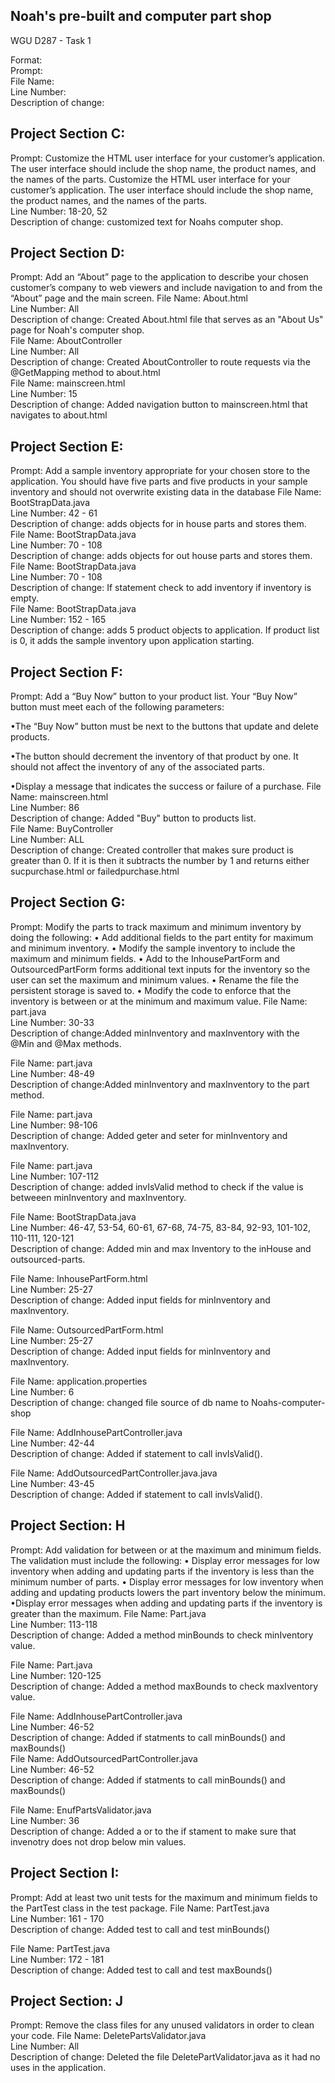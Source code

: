 <h2>Noah's pre-built and computer part shop</h2>
<p></p>
<p>WGU D287 - Task 1</p>
Format:<br>
Prompt: <br>
File Name: <br>
Line Number: <br>
Description of change:
<h2>Project Section C:</h2>
Prompt: Customize the HTML user interface for your customer’s application. The user interface should include the shop name, the product names, and the names of the parts.
Customize the HTML user interface for your customer’s application. The user interface should include the shop name, the product names, and the names of the parts.<br>
Line Number: 18-20, 52<br>
Description of change: customized text for Noahs computer shop.<br>
<h2>Project Section D:</h2>
Prompt: Add an “About” page to the application to describe your chosen customer’s company to web viewers and include navigation to and from the “About” page and the main screen.
File Name: About.html<br>
Line Number: All<br>
Description of change: Created About.html file that serves as an "About Us" page for Noah's computer shop.<br>
File Name: AboutController<br>
Line Number: All<br>
Description of change: Created AboutController to route requests via the @GetMapping method to about.html<br>
File Name: mainscreen.html<br>
Line Number: 15<br>
Description of change: Added navigation button to mainscreen.html that navigates to about.html<br>
<h2> Project Section E:</h2>
Prompt: Add a sample inventory appropriate for your chosen store to the application. You should have five parts and five products in your sample inventory and should not overwrite existing data in the database
File Name: BootStrapData.java<br>
Line Number: 42 - 61<br>
Description of change: adds objects for in house parts and stores them.<br>
File Name: BootStrapData.java<br>
Line Number: 70 - 108<br>
Description of change: adds objects for out house parts and stores them.<br>
File Name: BootStrapData.java<br>
Line Number: 70 - 108<br>
Description of change: If statement  check to add inventory if inventory is empty.<br>
File Name: BootStrapData.java<br>
Line Number: 152 - 165<br>
Description of change: adds 5 product objects to application.  If product list is 0, it adds the sample inventory upon application starting.<br>
<h2>Project Section F:</h2>
Prompt: 
Add a “Buy Now” button to your product list. Your “Buy Now” button must meet each of the following parameters:

•The “Buy Now” button must be next to the buttons that update and delete products.

•The button should decrement the inventory of that product by one. It should not affect the inventory of any of the associated parts.

•Display a message that indicates the success or failure of a purchase.
File Name: mainscreen.html<br>
Line Number: 86<br>
Description of change: Added "Buy" button to products list.<br>
File Name: BuyController<br>
Line Number: ALL<br>
Description of change: Created controller that makes sure product is greater than 0. If it is then it subtracts the number by 1 and returns either sucpurchase.html or failedpurchase.html<br>
<h2>Project Section G:</h2>
Prompt: Modify the parts to track maximum and minimum inventory by doing the following:
• Add additional fields to the part entity for maximum and minimum inventory.
• Modify the sample inventory to include the maximum and minimum fields.
• Add to the InhousePartForm and OutsourcedPartForm forms additional text inputs for the inventory so the user can set the maximum and minimum values.
• Rename the file the persistent storage is saved to.
• Modify the code to enforce that the inventory is between or at the minimum and maximum value.
File Name: part.java<br>
Line Number: 30-33<br>
Description of change:Added minInventory and maxInventory  with the @Min and @Max methods.<br>

File Name: part.java<br>
Line Number: 48-49<br>
Description of change:Added minInventory and maxInventory to the part method.<br>

File Name: part.java<br>
Line Number: 98-106<br>
Description of change: Added geter and seter for minInventory and maxInventory.<br>

File Name: part.java<br>
Line Number: 107-112<br>
Description of change: added invIsValid method to check if the value is betweeen minInventory and maxInventory.<br>

File Name: BootStrapData.java<br>
Line Number: 46-47, 53-54, 60-61, 67-68, 74-75, 83-84, 92-93, 101-102, 110-111, 120-121<br>
Description of change:  Added min and max Inventory to the inHouse and outsourced-parts.<br>

File Name: InhousePartForm.html<br>
Line Number: 25-27<br>
Description of change: Added input fields for minInventory and maxInventory.<br>

File Name: OutsourcedPartForm.html<br>
Line Number: 25-27<br>
Description of change: Added input fields for minInventory and maxInventory.<br>

File Name: application.properties<br>
Line Number: 6<br>
Description of change: changed file source of db name to Noahs-computer-shop<br>

File Name: AddInhousePartController.java<br>
Line Number: 42-44<br>
Description of change:  Added if statement to call invIsValid().<br>

File Name: AddOutsourcedPartController.java.java<br>
Line Number: 43-45<br>
Description of change:  Added if statement to call invIsValid().<br>
<h2>Project Section: H</h2>
Prompt: Add validation for between or at the maximum and minimum fields. The validation must include the following:
• Display error messages for low inventory when adding and updating parts if the inventory is less than the minimum number of parts.
• Display error messages for low inventory when adding and updating products lowers the part inventory below the minimum.
•Display error messages when adding and updating parts if the inventory is greater than the maximum.
File Name: Part.java<br>
Line Number: 113-118<br>
Description of change:  Added a method minBounds to check minIventory value.<br>

File Name: Part.java<br>
Line Number: 120-125<br>
Description of change:  Added a method maxBounds to check maxIventory value.<br>

File Name: AddInhousePartController.java<br>
Line Number: 46-52<br>
Description of change: Added if statments to call minBounds() and maxBounds()<br>
File Name: AddOutsourcedPartController.java<br>
Line Number: 46-52<br>
Description of change: Added if statments to call minBounds() and maxBounds()<br>

File Name: EnufPartsValidator.java<br>
Line Number: 36<br>
Description of change: Added a or to the if stament to make sure that invenotry does not drop below min values.<br>
<h2>Project Section I:</h2>
Prompt:
Add at least two unit tests for the maximum and minimum fields to the PartTest class in the test package.
File Name: PartTest.java<br>
Line Number: 161 - 170<br>
Description of change: Added test to call and test minBounds()<br>

File Name: PartTest.java<br>
Line Number: 172 - 181<br>
Description of change: Added test to call and test maxBounds()<br>
<h2>Project Section: J</h2>
Prompt: Remove the class files for any unused validators in order to clean your code.
File Name:  DeletePartsValidator.java<br>
Line Number: All<br>
Description of change: Deleted the file DeletePartValidator.java as it had no uses in the application.<br>
